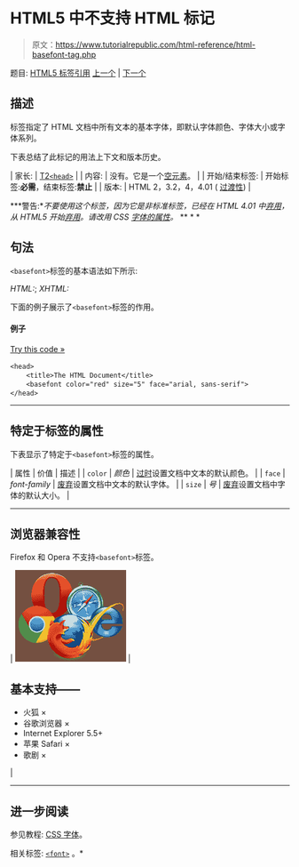 # HTML5 中不支持 HTML <basefont>标记

> 原文：<https://www.tutorialrepublic.com/html-reference/html-basefont-tag.php>

题目: [HTML5 标签引用](html5-tags.php) [上一个](html-base-tag.php) | [下一个](html5-bdi-tag.php)

## 描述

标签指定了 HTML 文档中所有文本的基本字体，即默认字体颜色、字体大小或字体系列。

下表总结了此标记的用法上下文和版本历史。

| 家长: | [T2`<head>`](html-head-tag.php) |
| 内容: | 没有。它是一个[空元素](../html-tutorial/html-elements.php#empty-elements)。 |
| 开始/结束标签: | 开始标签:**必需**，结束标签:**禁止** |
| 版本: | HTML 2，3.2，4，4.01 ( [过渡性](../html-tutorial/html-doctypes.php#html-transitional-doctype)) |

 ***警告:**不要使用这个标签，因为它是非标准标签，已经在 HTML 4.01 中[弃用](../definitions.php#deprecated)，从 HTML5 开始[弃用](../definitions.php#obsolete)。请改用 CSS [字体的属性](../css-tutorial/css-fonts.php)。*  ** * *

## 句法

`<basefont>`标签的基本语法如下所示:

*HTML:*<basefont>; *XHTML:*<basefont />

下面的例子展示了`<basefont>`标签的作用。

#### 例子

[Try this code »](../codelab.php?topic=html&file=basefont-tag "Try this code using online Editor")

```
<head>
    <title>The HTML Document</title>
    <basefont color="red" size="5" face="arial, sans-serif">
</head>
```

* * *

## 特定于标签的属性

下表显示了特定于`<basefont>`标签的属性。

| 属性 | 价值 | 描述 |
| `color` | *颜色* | [过时](../definitions.php#obsolete "Not supported in HTML5")设置文档中文本的默认颜色。 |
| `face` | *font-family* | [废弃](../definitions.php#obsolete "Not supported in HTML5")设置文档中文本的默认字体。 |
| `size` | *号* | [废弃](../definitions.php#obsolete "Not supported in HTML5")设置文档中字体的默认大小。 |

* * *

## 浏览器兼容性

Firefox 和 Opera 不支持`<basefont>`标签。

| ![Browsers Icon](img/e9331123c77668c1832e541c2fca1002.png) | 

## 基本支持——

*   火狐 ×
*   谷歌浏览器 ×
*   Internet Explorer 5.5+
*   苹果 Safari ×
*   歌剧 ×

 |

* * *

## 进一步阅读

参见教程: [CSS 字体](../css-tutorial/css-fonts.php)。

相关标签: [`<font>`](html-font-tag.php) 。*